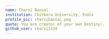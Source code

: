 ```yaml
---
name: Charvi Bansal
institution: Chitkara University, India
profile_pic: charvibansal.png
quote: You are creator of your own Destiny!.
github_user: charvi1234
---
```

